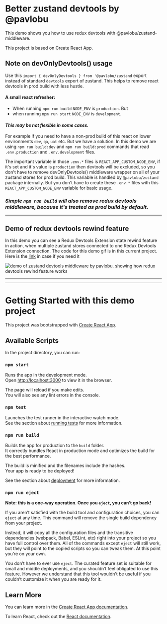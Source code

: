 # Better zustand devtools by @pavlobu
This demo shows you how to use redux devtools with @pavlobu/zustand-middleware. 

This project is based on Create React App.

## Note on devOnlyDevtools() usage
Use this `import { devOnlyDevtools } from '@pavlobu/zustand` export instead of standard `devtools` export of zustand.
This helps to remove react devtools in prod build with less hustle.
#### A small react refresher:
* When running `npm run build` `NODE_ENV` is `production`. But
* when running `npm run start` `NODE_ENV` is `development`. 

#### *This may be not flexible in some cases.* 
For example if you need to have a non-prod build of this react on lower environments
`dev`, `qa`, `uat` etc.
But we have a solution. In this demo we are using `npm run build:dev` and `npm run build:prod`
commands that read `.env.production` and `.env.development` files.

The important variable in those `.env.*` files is `REACT_APP_CUSTOM_NODE_ENV`, if it's set
and it's value is `production` then devtools will be excluded, so you don't have to remove devOnlyDevtools() middleware wrapper on all of your zustand stores for prod build. 
This variable is handled by `@pavlobu/zustand` package internally. But you don't have to create these `.env.*` files
with this `REACT_APP_CUSTOM_NODE_ENV` variable for basic usage. 
### *Simple `npm run build` will also remove redux devtools middleware, because it's treated as prod build by default.*

---

## Demo of redux devtools rewind feature 
In this demo you can see a Redux Devtools Extension state rewind feature in action, when multiple zustand stores connected to one Redux Devtools Extension connection.
The code for this demo gif is in this current project. Here is the [link](https://github.com/pavlobu/zustand/tree/%40pavlobu-zustand-devtools-middleware/examples/dev-env-devtools-many-stores) in case if you need it



![demo of zustand devtools middleware by pavlobu. showing how redux devtools rewind feature works](https://github.com/pavlobu/zustand/blob/e0ffeebebfb825f30c36992f2110f978f4f44c93/examples/dev-env-devtools-many-stores/docs/img/zustand-devtools-rewind.gif)

---
---
# Getting Started with this demo project

This project was bootstrapped with [Create React App](https://github.com/facebook/create-react-app).

## Available Scripts

In the project directory, you can run:

### `npm start`

Runs the app in the development mode.\
Open [http://localhost:3000](http://localhost:3000) to view it in the browser.

The page will reload if you make edits.\
You will also see any lint errors in the console.

### `npm test`

Launches the test runner in the interactive watch mode.\
See the section about [running tests](https://facebook.github.io/create-react-app/docs/running-tests) for more information.

### `npm run build`

Builds the app for production to the `build` folder.\
It correctly bundles React in production mode and optimizes the build for the best performance.

The build is minified and the filenames include the hashes.\
Your app is ready to be deployed!

See the section about [deployment](https://facebook.github.io/create-react-app/docs/deployment) for more information.

### `npm run eject`

**Note: this is a one-way operation. Once you `eject`, you can’t go back!**

If you aren’t satisfied with the build tool and configuration choices, you can `eject` at any time. This command will remove the single build dependency from your project.

Instead, it will copy all the configuration files and the transitive dependencies (webpack, Babel, ESLint, etc) right into your project so you have full control over them. All of the commands except `eject` will still work, but they will point to the copied scripts so you can tweak them. At this point you’re on your own.

You don’t have to ever use `eject`. The curated feature set is suitable for small and middle deployments, and you shouldn’t feel obligated to use this feature. However we understand that this tool wouldn’t be useful if you couldn’t customize it when you are ready for it.

## Learn More

You can learn more in the [Create React App documentation](https://facebook.github.io/create-react-app/docs/getting-started).

To learn React, check out the [React documentation](https://reactjs.org/).
